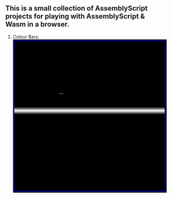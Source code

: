 ## This is a small collection of AssemblyScript projects for playing with AssemblyScript & Wasm in a browser.

1. Colour Bars:
![Colour Bars](colour_bars.png)